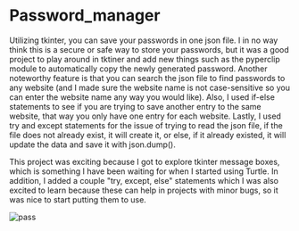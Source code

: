 # Password_manager
Utilizing tkinter, you can save your passwords in one json file. I in no way think this is a secure or safe way to store your passwords, but it was a good project to play around in tktiner and add new things such as the pyperclip module to automatically copy the newly generated password. Another noteworthy feature is that you can search the json file to find passwords to any website (and I made sure the website name is not case-sensitive so you can enter the website name any way you would like). Also, I used if-else statements to see if you are trying to save another entry to the same website, that way you only have one entry for each website. Lastly, I used try and except statements for the issue of trying to read the json file, if the file does not already exist, it will create it, or else, if it already existed, it will update the data and save it with json.dump().

This project was exciting because I got to explore tkinter message boxes, which is something I have been waiting for when I started using Turtle. In addition, I added a couple "try, except, else" statements which I was also excited to learn because these can help in projects with minor bugs, so it was nice to start putting them to use.

![pass](https://github.com/andreapeterson/Password_manager/assets/134665743/aa3a27e7-b7f6-45d6-98a9-6f73763693c4)
